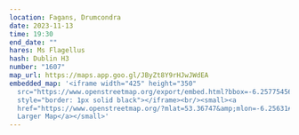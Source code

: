 ```yaml
---
location: Fagans, Drumcondra
date: 2023-11-13
time: 19:30
end_date: ""
hares: Ms Flagellus
hash: Dublin H3
number: "1607"
map_url: https://maps.app.goo.gl/JByZt8Y9rHJwJWdEA
embedded_map: '<iframe width="425" height="350"
  src="https://www.openstreetmap.org/export/embed.html?bbox=-6.257754564285279%2C53.36678615157267%2C-6.254857778549195%2C53.36815131161215&amp;layer=mapnik&amp;marker=53.367468737060626%2C-6.256306171417236"
  style="border: 1px solid black"></iframe><br/><small><a
  href="https://www.openstreetmap.org/?mlat=53.36747&amp;mlon=-6.25631#map=19/53.36747/-6.25631">View
  Larger Map</a></small>'
---
```


